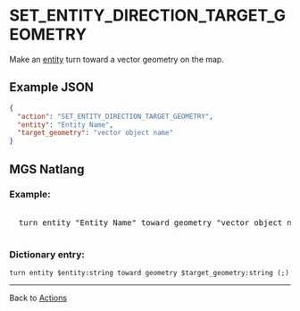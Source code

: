 # SET_ENTITY_DIRECTION_TARGET_GEOMETRY

Make an [entity](entities) turn toward a vector geometry on the map.

## Example JSON

```json
{
  "action": "SET_ENTITY_DIRECTION_TARGET_GEOMETRY",
  "entity": "Entity Name",
  "target_geometry": "vector object name"
}
```

## MGS Natlang

### Example:

<pre class="HyperMD-codeblock mgs">

  <span class="verb">turn</span> <span class="sigil">entity</span> <span class="string">"Entity Name"</span> <span class="">toward</span> <span class="sigil">geometry</span> <span class="string">"vector object name"</span><span class="terminator">;</span>

</pre>

### Dictionary entry:

```
turn entity $entity:string toward geometry $target_geometry:string (;)
```

---

Back to [Actions](actions)
